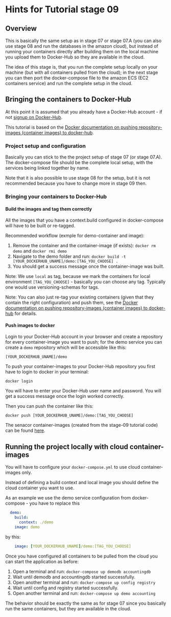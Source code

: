 # Hints for Tutorial stage 09

## Overview

This is basically the same setup as in stage 07 or stage 07.A (you can also use stage 08 and run the databases in the amazon cloud), but instead of running your containers directly after building them on the local machine you upload them to Docker-Hub so they are available in the cloud. 

The idea of this stage is, that you run the complete setup locally on your machine (but with all containers pulled from the cloud); in the next stage you can then port the docker-compose file to the amazon ECS (EC2 containers service) and run the complete setup in the cloud.

## Bringing the containers to Docker-Hub

At this point it is assumed that you already have a Docker-Hub account - if not [signup on Docker-Hub](https://hub.docker.com/).

This tutorial is based on the [Docker documentation on pushing repository-images (container images) to docker-hub](https://docs.docker.com/docker-hub/repos/#pushing-a-repository-image-to-docker-hub).

### Project setup and configuration

Basically you can stick to the the project setup of stage 07 (or stage 07.A). The docker-compose file should be the complete local setup, with the services being linked together by name.

Note that it is also possible to use stage 08 for the setup, but it is not recommended because you have to change more in stage 09 then.

### Bringing your containers to Docker-Hub

#### Build the images and tag them correctly

All the images that you have a context.build configured in docker-compose will have to be built or re-tagged. 

Recommended workflow (exmple for demo-container and image):

1. Remove the container and the container-image (if exists): ```docker rm demo``` and ```docker rmi demo```
2. Navigate to the demo folder and run: ```docker build -t [YOUR_DOCKERHUB_UNAME]/demo:[TAG_YOU_CHOOSE] .```
3. You should get a success message once the container-image was built.

Note: We use ```local``` as tag, because we mark the containers for local environment ```[TAG_YOU_CHOOSE]``` - basically you can choose any tag. Typically one would use versioning-schemas for tags.

Note: You can also just re-tag your existing containers (given that they contain the right configuration) and push them, see the [Docker documentation on pushing repository-images (container images) to docker-hub](https://docs.docker.com/docker-hub/repos/#pushing-a-repository-image-to-docker-hub) for details.

#### Push images to docker

Login to your Docker-Hub account in your browser and create a repository for every container-image you want to push; for the demo service you can create a ```demo``` repository which will be accessible like this:

```
[YOUR_DOCKERHUB_UNAME]/demo
```

To push your container-images to your Docker-Hub repository you first have to login to docker in your terminal:

```
docker login
```

You will have to enter your Docker-Hub user name and password. You will get a success message once the login worked correctly.


Then you can push the container like this:

```
docker push [YOUR_DOCKERHUB_UNAME]/demo:[TAG_YOU_CHOOSE]
```

The senacor container-images (created from the stage-09 tutorial code) can be found [here](https://hub.docker.com/u/senacortutorials/).

## Running the project locally with cloud container-images

You will have to configure your ```docker-compose.yml``` to use cloud container-images only.

Instead of defining a build context and local image you should define the cloud container you want to use. 

As an example we use the demo service configuration from docker-compose - you have to replace this
```YAML
  demo:
    build:
      context: ./demo
    image: demo
```

by this:
```YAML
    image: [YOUR_DOCKERHUB_UNAME]/demo:[TAG_YOU_CHOOSE]
```

Once you have configured all containers to be pulled from the cloud you can start the application as before:

1. Open a terminal and run: ```docker-compose up demodb accountingdb```
2. Wait until demodb and accountingdb started successfully.
3. Open another terminal and run: ```docker-compose up config registry```
4. Wait until config and registry started successfully.
5. Open another terminal and run: ```docker-compose up demo accounting```

The behavior should be exactly the same as for stage 07 since you basically run the same containers, but they are available in the cloud.



